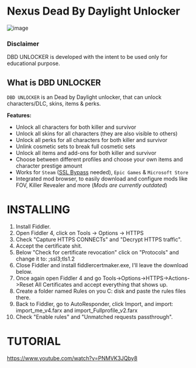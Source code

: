  # Nexus Dead By Daylight Unlocker
 ![image](https://github.com/user-attachments/assets/2bc974d9-d61b-497e-9147-ec701cb12fd6)
 ### Disclaimer
DBD UNLOCKER is developed with the intent to be used only for educational purpose.
## What is DBD UNLOCKER

`DBD UNLOCKER` is an Dead by Daylight unlocker, that can unlock characters/DLC, skins, items & perks.
</div>

**Features:**
- Unlock all characters for both killer and survivor
- Unlock all skins for all characters (they are also visible to others)
- Unlock all perks for all characters for both killer and survivor
- Unlink cosmetic sets to break full cosmetic sets
- Unlock all items and add-ons for both killer and survivor
- Choose between different profiles and choose your own items and character prestige amount
- Works for `Steam` ([SSL Bypass](https://shoppy.gg/@FortniteBurger) needed), `Epic Games` & `Microsoft Store`
- Integrated mod browser, to easily download and configure mods like FOV, Killer Revealer and more (*Mods are currently outdated*)


# INSTALLING
1.  Install Fiddler.
2. Open Fiddler 4, click on Tools -> Options -> HTTPS
3.  Check "Capture HTTPS CONNECTs" and "Decrypt HTTPS traffic".
4. Accept the certificate shit.
5. Below "Check for certificate revocation" click on "Protocols" and change it to: <client>;ssl3;tls1.2
6. Close Fiddler and install fiddlercertmaker.exe, I'll leave the download below.
7. Once again open Fiddler 4 and go Tools->Options->HTTPS->Actions->Reset All Certificates and accept everything that shows up.
8. Create a folder named Rules on you C: disk and paste the rules files there.
9. Back to Fiddler, go to AutoResponder, click Import, and import: import_me_v4.farx and import_Fullprofile_v2.farx
10. Check "Enable rules" and "Unmatched requests passthrough".

# TUTORIAL 
https://www.youtube.com/watch?v=PNMVK3JQby8
